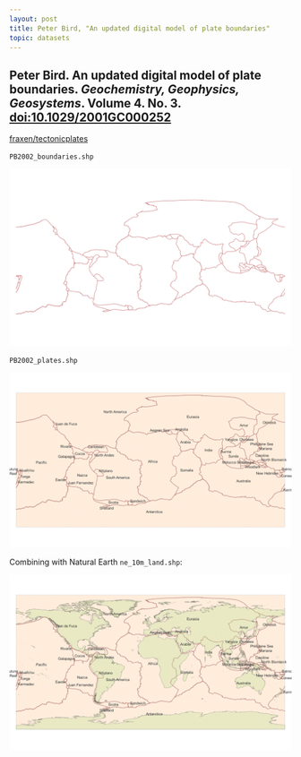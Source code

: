 ```yaml
---
layout: post
title: Peter Bird, "An updated digital model of plate boundaries"
topic: datasets
---
```


## Peter Bird. An updated digital model of plate boundaries. *Geochemistry, Geophysics, Geosystems*. Volume 4. No. 3. [doi:10.1029/2001GC000252](https://doi.org/10.1029/2001GC000252)

[fraxen/tectonicplates](https://github.com/fraxen/tectonicplates)

`PB2002_boundaries.shp`

![PB2002 boundaries](/images/tectonicplates/PB2002_boundaries.png)

`PB2002_plates.shp`

![PB2002 plates](/images/tectonicplates/PB2002_plates.png)

Combining with Natural Earth `ne_10m_land.shp`:

![Natural Earth 10m land](/images/tectonicplates/ne_10m_land.png)